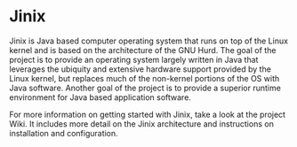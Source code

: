 # Jinix
Jinix is Java based computer operating system that runs on top of the Linux kernel and is based on the architecture of the GNU Hurd. The goal of the project is to provide an operating system largely written in Java that leverages the ubiquity and extensive hardware support provided by the Linux kernel, but replaces much of the non-kernel portions of the OS with Java software. Another goal of the project is to provide a superior runtime environment for Java based application software.

For more information on getting started with Jinix, take a look at the project Wiki. It includes more detail on the Jinix architecture and instructions on installation and configuration. 

